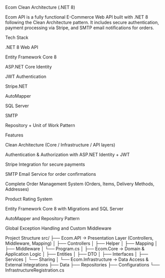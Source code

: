 Ecom Clean Architecture (.NET 8)

Ecom API is a fully functional E-Commerce Web API built with .NET 8 following the Clean Architecture pattern.
It includes secure authentication, payment processing via Stripe, and SMTP email notifications for orders.

Tech Stack

.NET 8 Web API

Entity Framework Core 8

ASP.NET Core Identity

JWT Authentication

Stripe.NET

AutoMapper

SQL Server

SMTP

Repository + Unit of Work Pattern

Features

Clean Architecture (Core / Infrastructure / API layers)

Authentication & Authorization with ASP.NET Identity + JWT


Stripe Integration for secure payments

SMTP Email Service for order confirmations

Complete Order Management System (Orders, Items, Delivery Methods, Addresses)

Product Rating System

Entity Framework Core 8 with Migrations and SQL Server

AutoMapper and Repository Pattern

Global Exception Handling and Custom Middleware

Project Structure
src/
├── Ecom.API                 → Presentation Layer (Controllers, Middleware, Mapping)
│   ├── Controllers
│   ├── Helper
│   ├── Mapping
│   ├── Middleware
│   └── Program.cs
│
├── Ecom.Core                → Domain & Application Logic
│   ├── Entities
│   ├── DTO
│   ├── Interfaces
│   ├── Services
│   └── Sharing
│
└── Ecom.Infrastructure      → Data Access & External Integrations
    ├── Data
    ├── Repositories
    ├── Configurations
    └── InfrastructureRegistration.cs

